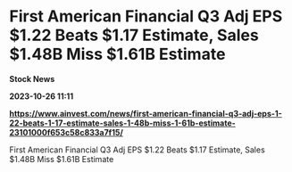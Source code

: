# First American Financial Q3 Adj EPS $1.22 Beats $1.17 Estimate, Sales $1.48B Miss $1.61B Estimate
**Stock News**

**2023-10-26 11:11**

**https://www.ainvest.com/news/first-american-financial-q3-adj-eps-1-22-beats-1-17-estimate-sales-1-48b-miss-1-61b-estimate-23101000f653c58c833a7f15/**

First American Financial Q3 Adj EPS $1.22 Beats $1.17 Estimate, Sales $1.48B Miss $1.61B Estimate